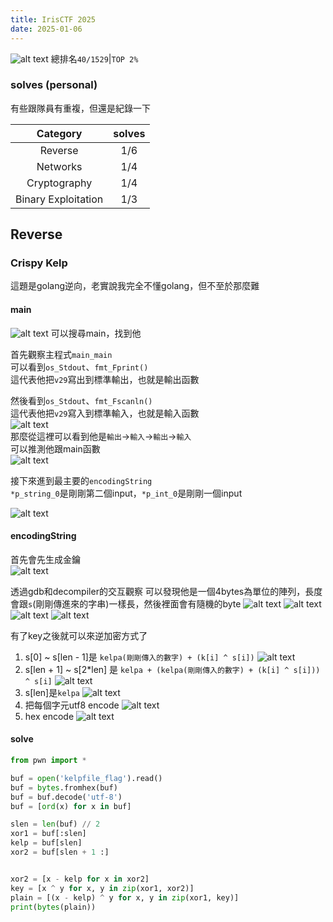 ```yaml
---
title: IrisCTF 2025
date: 2025-01-06
---
```


![alt text](image.png)
總排名`40/1529`|`TOP 2%`  

### solves (personal)

有些跟隊員有重複，但還是紀錄一下

|Category|solves|
|:--:|:--:|
|Reverse|1/6|
|Networks|1/4|
|Cryptography|1/4|
|Binary Exploitation|1/3|

## Reverse

### Crispy Kelp

這題是golang逆向，老實說我完全不懂golang，但不至於那麼難

#### main

![alt text](image-1.png)
可以搜尋main，找到他

首先觀察主程式`main_main`  
可以看到`os_Stdout`、`fmt_Fprint()`  
這代表他把`v29`寫出到標準輸出，也就是輸出函數  

然後看到`os_Stdout`、`fmt_Fscanln()`  
這代表他把`v29`寫入到標準輸入，也就是輸入函數  
![alt text](image-5.png)  
那麼從這裡可以看到他是`輸出`->`輸入`->`輸出`->`輸入`  
可以推測他跟main函數  
![alt text](image-3.png)

接下來進到最主要的`encodingString`  
`*p_string_0`是剛剛第二個input，`*p_int_0`是剛剛一個input


![alt text](image-21.png)

#### encodingString

  
首先會先生成金鑰  
![alt text](image-9.png)

透過gdb和decompiler的交互觀察
可以發現他是一個4bytes為單位的陣列，長度會跟`s`(剛剛傳進來的字串)一樣長，然後裡面會有隨機的byte
![alt text](image-11.png)
![alt text](image-14.png)
![alt text](image-12.png)
![alt text](image-10.png)

有了key之後就可以來逆加密方式了

1. s[0] ~ s[len - 1]是 `kelpa(剛剛傳入的數字) + (k[i] ^ s[i])`
![alt text](image-16.png)
2. s[len + 1] ~ s[2*len] 是 `kelpa + (kelpa(剛剛傳入的數字) + (k[i] ^ s[i])) ^ s[i]`
![alt text](image-17.png)  
3. s[len]是`kelpa`
![alt text](image-18.png)  
4. 把每個字元utf8 encode
![alt text](image-19.png)
5. hex encode
![alt text](image-20.png)

#### solve

```python
from pwn import *

buf = open('kelpfile_flag').read()
buf = bytes.fromhex(buf)
buf = buf.decode('utf-8')
buf = [ord(x) for x in buf]

slen = len(buf) // 2
xor1 = buf[:slen]
kelp = buf[slen]
xor2 = buf[slen + 1 :]


xor2 = [x - kelp for x in xor2]
key = [x ^ y for x, y in zip(xor1, xor2)]
plain = [(x - kelp) ^ y for x, y in zip(xor1, key)]
print(bytes(plain))
```